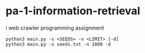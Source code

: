 # pa-1-information-retrieval
:information_source: web crawler programming assignment 


    python3 main.py -s <SEEDS> -n <LIMIT> [-d]
    python3 main.py -s seeds.txt -n 1000 -d